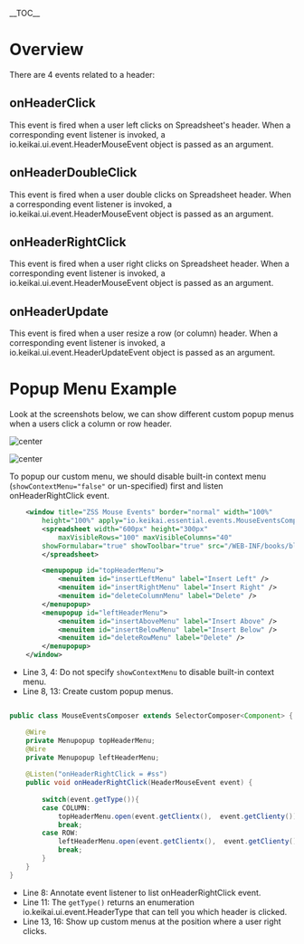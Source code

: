 \_\_TOC\_\_

# Overview

There are 4 events related to a header:

## onHeaderClick

This event is fired when a user left clicks on Spreadsheet's header.
When a corresponding event listener is invoked, a
<javadoc directory="keikai">io.keikai.ui.event.HeaderMouseEvent</javadoc>
object is passed as an argument.

## onHeaderDoubleClick

This event is fired when a user double clicks on Spreadsheet header.
When a corresponding event listener is invoked, a
<javadoc directory="keikai">io.keikai.ui.event.HeaderMouseEvent</javadoc>
object is passed as an argument.

## onHeaderRightClick

This event is fired when a user right clicks on Spreadsheet header. When
a corresponding event listener is invoked, a
<javadoc directory="keikai">io.keikai.ui.event.HeaderMouseEvent</javadoc>
object is passed as an argument.

## onHeaderUpdate

This event is fired when a user resize a row (or column) header. When a
corresponding event listener is invoked, a
<javadoc directory="keikai">io.keikai.ui.event.HeaderUpdateEvent</javadoc>
object is passed as an argument.

# Popup Menu Example

Look at the screenshots below, we can show different custom popup menus
when a users click a column or row header.

![ center](zss-essentials-events-columnMenu.png " center")

![ center](zss-essentials-events-rowMenu.png " center")

To popup our custom menu, we should disable built-in context menu
(`showContextMenu="false"` or un-specified) first and listen
onHeaderRightClick event.

``` xml
    <window title="ZSS Mouse Events" border="normal" width="100%"
        height="100%" apply="io.keikai.essential.events.MouseEventsComposer">
        <spreadsheet width="600px" height="300px" 
            maxVisibleRows="100" maxVisibleColumns="40" 
        showFormulabar="true" showToolbar="true" src="/WEB-INF/books/blank.xlsx" >
        </spreadsheet>

        <menupopup id="topHeaderMenu">
            <menuitem id="insertLeftMenu" label="Insert Left" />
            <menuitem id="insertRightMenu" label="Insert Right" />
            <menuitem id="deleteColumnMenu" label="Delete" />
        </menupopup>
        <menupopup id="leftHeaderMenu">
            <menuitem id="insertAboveMenu" label="Insert Above" />
            <menuitem id="insertBelowMenu" label="Insert Below" />
            <menuitem id="deleteRowMenu" label="Delete" />
        </menupopup>
    </window>
```

  - Line 3, 4: Do not specify `showContextMenu` to disable built-in
    context menu.
  - Line 8, 13: Create custom popup menus.

<!-- end list -->

``` java

public class MouseEventsComposer extends SelectorComposer<Component> {

    @Wire
    private Menupopup topHeaderMenu;
    @Wire
    private Menupopup leftHeaderMenu;
    
    @Listen("onHeaderRightClick = #ss")
    public void onHeaderRightClick(HeaderMouseEvent event) {
        
        switch(event.getType()){
        case COLUMN:
            topHeaderMenu.open(event.getClientx(),  event.getClienty());
            break;
        case ROW:
            leftHeaderMenu.open(event.getClientx(),  event.getClienty());
            break;
        }
    }
}
```

  - Line 8: Annotate event listener to list onHeaderRightClick event.
  - Line 11: The `getType()` returns an enumeration
    <javadoc>io.keikai.ui.event.HeaderType</javadoc> that can tell
    you which header is clicked.
  - Line 13, 16: Show up custom menus at the position where a user right
    clicks.
